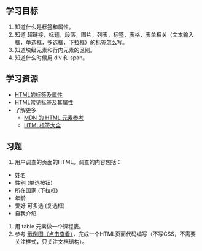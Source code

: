 ## 学习目标
1. 知道什么是标签和属性。
1. 知道 超链接，标题，段落，图片，列表，标签，表格，表单相关（文本输入框，单选框，多选框，下拉框）的标签怎么写。
1. 知道块级元素和行内元素的区别。
1. 知道什么时候用 div 和 span。

## 学习资源
* [HTML的标签及属性 ](https://github.com/iamjoel/front-end-course/blob/master/basic-course/html/tag-and-attr.md)
* [HTML常见标签及其属性](http://book.jirengu.com/fe/%E5%89%8D%E7%AB%AF%E5%9F%BA%E7%A1%80/HTML/%E6%A0%87%E7%AD%BE%E5%8F%8A%E5%B1%9E%E6%80%A7.html)
* 了解更多
  * [MDN 的 HTML 元素参考](https://developer.mozilla.org/zh-CN/docs/Web/HTML/Element)
  * [HTML标签大全](http://www.jianshu.com/p/0676fe569396)

## 习题
1. 用户调查的页面的HTML。调查的内容包括：
  * 姓名
  * 性别 (单选按钮)
  * 所在国家 (下拉框)
  * 年龄　
  * 爱好 可多选 (复选框)
  * 自我介绍
1. 用 table 元素做一个课程表。
1. 参考 [示例图（点击查看）](http://7xrp04.com1.z0.glb.clouddn.com/task_1_1_1.jpg)，完成一个HTML页面代码编写（不写CSS，不需要关注样式，只关注文档结构）。